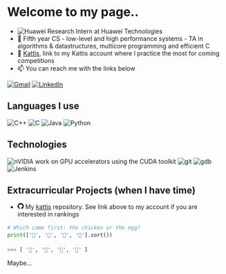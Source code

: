 <!--
**fr3632ho/fr3632ho** is a ✨ _special_ ✨ repository because its `README.md` (this file) appears on your GitHub profile.

Here are some ideas to get you started:

- 🔭 I’m currently working on ...
- 🌱 I’m currently learning ...
- 👯 I’m looking to collaborate on ...
- 🤔 I’m looking for help with ...
- 💬 Ask me about ...
- 📫 How to reach me: ...
- ⚡ Fun fact: ...
-->

# Welcome to my page.. 
- ![Huawei](https://img.shields.io/badge/Huawei-%23FF0000.svg?style=for-the-badge&logo=huawei&logoColor=white) Research Intern at Huawei Technologies
- :school_satchel: Fifth year CS - low-level and high performance systems - TA in algorithms & datastructures, multicore programming and efficient C
- :blue_book: [Kattis](https://open.kattis.com/users/fr3632ho), link to my Kattis account where I practice the most for coming competitions
- :mailbox: You can reach me with the links below

[![Gmail](https://img.shields.io/badge/-GMAIL-D14836?style=for-the-badge&logo=gmail&logoColor=white)](mailto:fredrik.dannert@gmail.com)
[![LinkedIn](https://img.shields.io/badge/-LINKEDIN-0077B5?style=for-the-badge&logo=linkedin&logoColor=white)](https://www.linkedin.com/in/fredrikhd/)

## Languages I use
![C++](https://img.shields.io/badge/-C++-100000?style=flat&logo=C++)
![C](https://img.shields.io/badge/-C-100000?style=flat&logo=C)
![Java](https://img.shields.io/badge/-Java-000000?style=flat&logo=java)
![Python](https://img.shields.io/badge/-Python-000000?style=flat&logo=python)


## Technologies
![nVIDIA](https://img.shields.io/badge/nVIDIA-%2376B900.svg?style=for-the-badge&logo=nVIDIA&logoColor=white) work on GPU accelerators using the CUDA toolkit
![git](https://img.shields.io/badge/-BitBucket-222222?style=flat&logo=BitBucket&logoColor=blue)
![gdb](https://img.shields.io/badge/-gdb-222222?style=flat&logo=gdb&logoColor=blue)
![Jenkins](https://img.shields.io/badge/-Jenkins-222222?style=flat&logo=Jenkins&logoColor=white)

## Extracurricular Projects (when I have time)
- <img aling="left" src="https://github.com/fr3632ho/fr3632ho/blob/master/svg/github.svg" width=14 height=14> My [kattis](https://github.com/fr3632ho/kattis) repository. See link above to my account if you are interested in rankings

```python
# Which came first: the chicken or the egg?
print(['🥚', '🐣', '🐥', '🐔'].sort())

>>> [ '🐔', '🐣', '🐥', '🥚' ]
```
Maybe…

